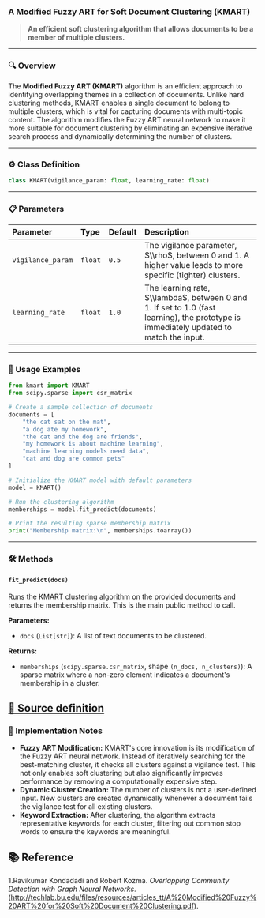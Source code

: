 ### A Modified Fuzzy ART for Soft Document Clustering (KMART)

> **An efficient soft clustering algorithm that allows documents to be a member of multiple clusters.**

-----

### 🔍 Overview

The **Modified Fuzzy ART (KMART)** algorithm is an efficient approach to identifying overlapping themes in a collection of documents. Unlike hard clustering methods, KMART enables a single document to belong to multiple clusters, which is vital for capturing documents with multi-topic content. The algorithm modifies the Fuzzy ART neural network to make it more suitable for document clustering by eliminating an expensive iterative search process and dynamically determining the number of clusters.

-----

### ⚙️ Class Definition

```python
class KMART(vigilance_param: float, learning_rate: float)
```

-----

### 📋 Parameters

| Parameter | Type | Default | Description |
| :--- | :--- | :--- | :--- |
| `vigilance_param` | `float` | `0.5` | The vigilance parameter, $\\rho$, between 0 and 1. A higher value leads to more specific (tighter) clusters. |
| `learning_rate` | `float` | `1.0` | The learning rate, $\\lambda$, between 0 and 1. If set to 1.0 (fast learning), the prototype is immediately updated to match the input. |

-----

### 🚀 Usage Examples

```python
from kmart import KMART
from scipy.sparse import csr_matrix

# Create a sample collection of documents
documents = [
    "the cat sat on the mat",
    "a dog ate my homework",
    "the cat and the dog are friends",
    "my homework is about machine learning",
    "machine learning models need data",
    "cat and dog are common pets"
]

# Initialize the KMART model with default parameters
model = KMART()

# Run the clustering algorithm
memberships = model.fit_predict(documents)

# Print the resulting sparse membership matrix
print("Membership matrix:\n", memberships.toarray())
```

-----

### 🛠️ Methods

#### `fit_predict(docs)`

Runs the KMART clustering algorithm on the provided documents and returns the membership matrix. This is the main public method to call.

**Parameters:**

  * `docs` (`List[str]`): A list of text documents to be clustered.

**Returns:**

  * `memberships` (`scipy.sparse.csr_matrix`, shape `(n_docs, n_clusters)`): A sparse matrix where a non-zero element indicates a document's membership in a cluster.

[🔗 Source definition](https://github.com/soft-clustering/soft-clustering/blob/main/soft_clustering/_kmart.py#L132)
-----

### 📝 Implementation Notes

  * **Fuzzy ART Modification:** KMART's core innovation is its modification of the Fuzzy ART neural network. Instead of iteratively searching for the best-matching cluster, it checks all clusters against a vigilance test. This not only enables soft clustering but also significantly improves performance by removing a computationally expensive step.
  * **Dynamic Cluster Creation:** The number of clusters is not a user-defined input. New clusters are created dynamically whenever a document fails the vigilance test for all existing clusters.
  * **Keyword Extraction:** After clustering, the algorithm extracts representative keywords for each cluster, filtering out common stop words to ensure the keywords are meaningful.

## 📚 Reference

1.Ravikumar Kondadadi and Robert Kozma. *Overlapping Community Detection with Graph Neural Networks*.(http://techlab.bu.edu/files/resources/articles_tt/A%20Modified%20Fuzzy%20ART%20for%20Soft%20Document%20Clustering.pdf).
